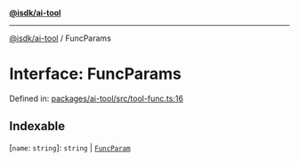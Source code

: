 [**@isdk/ai-tool**](../README.md)

***

[@isdk/ai-tool](../globals.md) / FuncParams

# Interface: FuncParams

Defined in: [packages/ai-tool/src/tool-func.ts:16](https://github.com/isdk/ai-tool.js/blob/760349925bceb5de6b4188926a13bfb3f0ce4ced/src/tool-func.ts#L16)

## Indexable

\[`name`: `string`\]: `string` \| [`FuncParam`](FuncParam.md)
